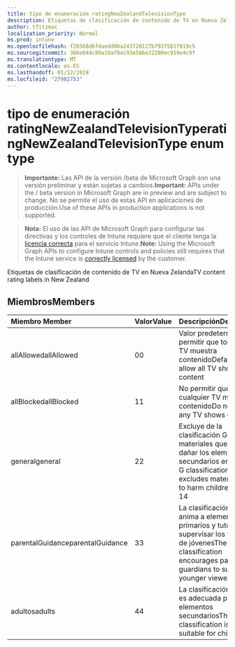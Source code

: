 ```yaml
---
title: tipo de enumeración ratingNewZealandTelevisionType
description: Etiquetas de clasificación de contenido de TV en Nueva Zelanda
author: tfitzmac
localization_priority: Normal
ms.prod: intune
ms.openlocfilehash: f26568d6fdaedd06a243720127b7937581f819c5
ms.sourcegitcommit: 36be044c89a19af84c93e586e22200ec919e4c9f
ms.translationtype: MT
ms.contentlocale: es-ES
ms.lasthandoff: 01/12/2019
ms.locfileid: "27982753"
---
```

# <a name="ratingnewzealandtelevisiontype-enum-type"></a><span data-ttu-id="031ee-103">tipo de enumeración ratingNewZealandTelevisionType</span><span class="sxs-lookup"><span data-stu-id="031ee-103">ratingNewZealandTelevisionType enum type</span></span>

> <span data-ttu-id="031ee-104">**Importante:** Las API de la versión /beta de Microsoft Graph son una versión preliminar y están sujetas a cambios.</span><span class="sxs-lookup"><span data-stu-id="031ee-104">**Important:** APIs under the / beta version in Microsoft Graph are in preview and are subject to change.</span></span> <span data-ttu-id="031ee-105">No se permite el uso de estas API en aplicaciones de producción.</span><span class="sxs-lookup"><span data-stu-id="031ee-105">Use of these APIs in production applications is not supported.</span></span>

> <span data-ttu-id="031ee-106">**Nota:** El uso de las API de Microsoft Graph para configurar las directivas y los controles de Intune requiere que el cliente tenga la [licencia correcta](https://go.microsoft.com/fwlink/?linkid=839381) para el servicio Intune.</span><span class="sxs-lookup"><span data-stu-id="031ee-106">**Note:** Using the Microsoft Graph APIs to configure Intune controls and policies still requires that the Intune service is [correctly licensed](https://go.microsoft.com/fwlink/?linkid=839381) by the customer.</span></span>

<span data-ttu-id="031ee-107">Etiquetas de clasificación de contenido de TV en Nueva Zelanda</span><span class="sxs-lookup"><span data-stu-id="031ee-107">TV content rating labels in New Zealand</span></span>
## <a name="members"></a><span data-ttu-id="031ee-108">Miembros</span><span class="sxs-lookup"><span data-stu-id="031ee-108">Members</span></span>
|<span data-ttu-id="031ee-109">Miembro	</span><span class="sxs-lookup"><span data-stu-id="031ee-109">Member</span></span>|<span data-ttu-id="031ee-110">Valor</span><span class="sxs-lookup"><span data-stu-id="031ee-110">Value</span></span>|<span data-ttu-id="031ee-111">Descripción</span><span class="sxs-lookup"><span data-stu-id="031ee-111">Description</span></span>|
|:---|:---|:---|
|<span data-ttu-id="031ee-112">allAllowed</span><span class="sxs-lookup"><span data-stu-id="031ee-112">allAllowed</span></span>|<span data-ttu-id="031ee-113">0</span><span class="sxs-lookup"><span data-stu-id="031ee-113">0</span></span>|<span data-ttu-id="031ee-114">Valor predeterminado, permitir que todos los TV muestra contenido</span><span class="sxs-lookup"><span data-stu-id="031ee-114">Default value, allow all TV shows content</span></span>|
|<span data-ttu-id="031ee-115">allBlocked</span><span class="sxs-lookup"><span data-stu-id="031ee-115">allBlocked</span></span>|<span data-ttu-id="031ee-116">1</span><span class="sxs-lookup"><span data-stu-id="031ee-116">1</span></span>|<span data-ttu-id="031ee-117">No permitir que cualquier TV muestra contenido</span><span class="sxs-lookup"><span data-stu-id="031ee-117">Do not allow any TV shows content</span></span>|
|<span data-ttu-id="031ee-118">general</span><span class="sxs-lookup"><span data-stu-id="031ee-118">general</span></span>|<span data-ttu-id="031ee-119">2</span><span class="sxs-lookup"><span data-stu-id="031ee-119">2</span></span>|<span data-ttu-id="031ee-120">Excluye de la clasificación G materiales que puedan dañar los elementos secundarios en 14</span><span class="sxs-lookup"><span data-stu-id="031ee-120">The G classification excludes materials likely to harm children under 14</span></span>|
|<span data-ttu-id="031ee-121">parentalGuidance</span><span class="sxs-lookup"><span data-stu-id="031ee-121">parentalGuidance</span></span>|<span data-ttu-id="031ee-122">3</span><span class="sxs-lookup"><span data-stu-id="031ee-122">3</span></span>|<span data-ttu-id="031ee-123">La clasificación de PGR anima a elementos primarios y tutores para supervisar los visores de jóvenes</span><span class="sxs-lookup"><span data-stu-id="031ee-123">The PGR classification encourages parents and guardians to supervise younger viewers</span></span>|
|<span data-ttu-id="031ee-124">adultos</span><span class="sxs-lookup"><span data-stu-id="031ee-124">adults</span></span>|<span data-ttu-id="031ee-125">4</span><span class="sxs-lookup"><span data-stu-id="031ee-125">4</span></span>|<span data-ttu-id="031ee-126">La clasificación AO no es adecuada para los elementos secundarios</span><span class="sxs-lookup"><span data-stu-id="031ee-126">The AO classification is not suitable for children</span></span>|






